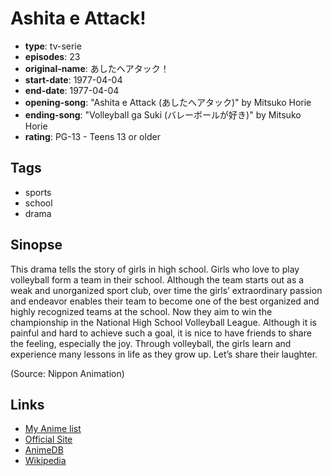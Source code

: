# Ashita e Attack!

-   **type**: tv-serie
-   **episodes**: 23
-   **original-name**: あしたへアタック！
-   **start-date**: 1977-04-04
-   **end-date**: 1977-04-04
-   **opening-song**: "Ashita e Attack (あしたへアタック)" by Mitsuko Horie
-   **ending-song**: "Volleyball ga Suki (バレーボールが好き)" by Mitsuko Horie
-   **rating**: PG-13 - Teens 13 or older

## Tags

-   sports
-   school
-   drama

## Sinopse

This drama tells the story of girls in high school. Girls who love to play volleyball form a team in their school. Although the team starts out as a weak and unorganized sport club, over time the girls’ extraordinary passion and endeavor enables their team to become one of the best organized and highly recognized teams at the school. Now they aim to win the championship in the National High School Volleyball League. Although it is painful and hard to achieve such a goal, it is nice to have friends to share the feeling, especially the joy. Through volleyball, the girls learn and experience many lessons in life as they grow up. Let’s share their laughter.

(Source: Nippon Animation)

## Links

-   [My Anime list](https://myanimelist.net/anime/4339/Ashita_e_Attack)
-   [Official Site](http://www.nippon-animation.co.jp/work/ashitahe_attack.html)
-   [AnimeDB](http://anidb.info/perl-bin/animedb.pl?show=anime&aid=3076)
-   [Wikipedia](http://en.wikipedia.org/wiki/Attack_on_Tomorrow)
